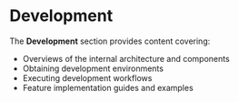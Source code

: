 # Development

The **Development** section provides content covering:

- Overviews of the internal architecture and components
- Obtaining development environments
- Executing development workflows
- Feature implementation guides and examples
